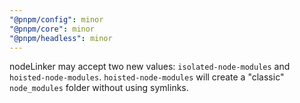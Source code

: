 ```yaml
---
"@pnpm/config": minor
"@pnpm/core": minor
"@pnpm/headless": minor
---
```


nodeLinker may accept two new values: `isolated-node-modules` and `hoisted-node-modules`. `hoisted-node-modules` will create a "classic" `node_modules` folder without using symlinks.
